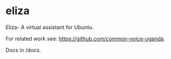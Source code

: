 # eliza
Eliza- A virtual assistant for Ubuntu.

For related work see: https://github.com/common-voice-uganda.  

Docs in /docs.
